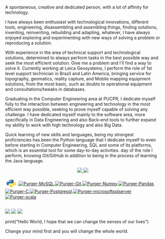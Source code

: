 A spontaneous, creative and dedicated person, with a lot of affinity for technology.

I have always been enthusiast with technological innovations, different tools, engineering, disassembling and assembling things, finding solutions, inventing, reinventing, rebuilding and adapting, whatever, I have always enjoyed exploring and experimenting with new ways of solving a problem or reproducing a solution.

With experience in the area of ​​technical support and technological solutions, determined to always perform tasks in the best possible way and seek the most efficient solution. Give me a problem and I'll find a way to solve it. Currently working at Leica Geosystems, I perform the role of 1st level support technician in Brazil and Latin America, bringing service for topography, geomatics, reality capture, and Mobile mapping equipment solutions, from the most basic, such as doubts to operational equipment and consultations/tweaks in databases.

Graduating in the Computer Engineering area at PUCPR, I dedicate myself fully to the interaction between engineering and technology in the most efficient way possible, seeking to prove myself capable of solving any challenge. I have dedicated myself mainly to the software area, more specifically in Data Engineering and also Back-end tools to further expand my ability to work with high technology and also Big Data.

Quick learning of new skills and languages, being my strongest proficiencies has been the Python language that I dedicate myself to even before starting in Computer Engineering, SQL and some of its platforms, which is an essential tool for some day-to-day activities. day of the role I perform, knowing Git/GitHub in addition to being in the process of learning the Java language.

<div align="center">
  <a href="https://github.com/AndPurger">
  <img height="180em" src="https://github-readme-stats.vercel.app/api?username=AndPurger&show_icons=true&theme=discord_old_blurple&include_all_commits=true&count_private=true"/>
  <img height="180em" src="https://github-readme-stats.vercel.app/api/top-langs/?username=AndPurger&layout=compact&langs_count=7&theme=discord_old_blurple"/>
</div>

<div style="display: inline_block"><br>
  <img align="center" alt="Purger-Python" height="30" width="40" src="https://raw.githubusercontent.com/devicons/devicon/master/icons/python/python-original.svg">
  <img align="center" alt="Purger-MySQL" height="30" width="40" src="https://cdn.jsdelivr.net/gh/devicons/devicon/icons/mysql/mysql-original.svg">
  <img align="center" alt="Purger-Git" height="30" width="40" src="https://cdn.jsdelivr.net/gh/devicons/devicon/icons/git/git-original.svg">
  <img align="center" alt="Purger-Numpy" height="30" width="40" src="https://cdn.jsdelivr.net/gh/devicons/devicon/icons/numpy/numpy-original.svg">
  <img align="center" alt="Purger-Pandas" height="30" width="40" src="https://cdn.jsdelivr.net/gh/devicons/devicon/icons/pandas/pandas-original.svg">
  <img align="center" alt="Purger-C" height="30" width="40" src="https://cdn.jsdelivr.net/gh/devicons/devicon/icons/c/c-original.svg">
  <img align="center" alt="Purger-Postgresql" height="30" width="40" src="https://cdn.jsdelivr.net/gh/devicons/devicon/icons/postgresql/postgresql-original.svg">
  <img align="center" alt="Purger-microsoftsqlserver" height="30" width="40" src="https://cdn.jsdelivr.net/gh/devicons/devicon/icons/microsoftsqlserver/microsoftsqlserver-plain.svg">
  <img align="center" alt="Purger-scala" height="30" width="40" src="https://cdn.jsdelivr.net/gh/devicons/devicon/icons/scala/scala-original.svg">
</div>
  
  ##
 
<div> 
 <a href="https://discord.com/users/Purger#6296" target="_blank"><img src="https://img.shields.io/badge/Discord-7289DA?style=for-the-badge&logo=discord&logoColor=white" target="_blank"></a> 
  <a href = "mailto:andrepurger@gmail.com"><img src="https://img.shields.io/badge/-Gmail-%23333?style=for-the-badge&logo=gmail&logoColor=white" target="_blank"></a>
  <a href="https://www.linkedin.com/in/andrepurger/?locale=en_US" target="_blank"><img src="https://img.shields.io/badge/-LinkedIn-%230077B5?style=for-the-badge&logo=linkedin&logoColor=white" target="_blank"></a> 

 
</div>

print("Hello World, I hope that we can change the senses of our lives")

Change your mind first and you will change the whole world.
